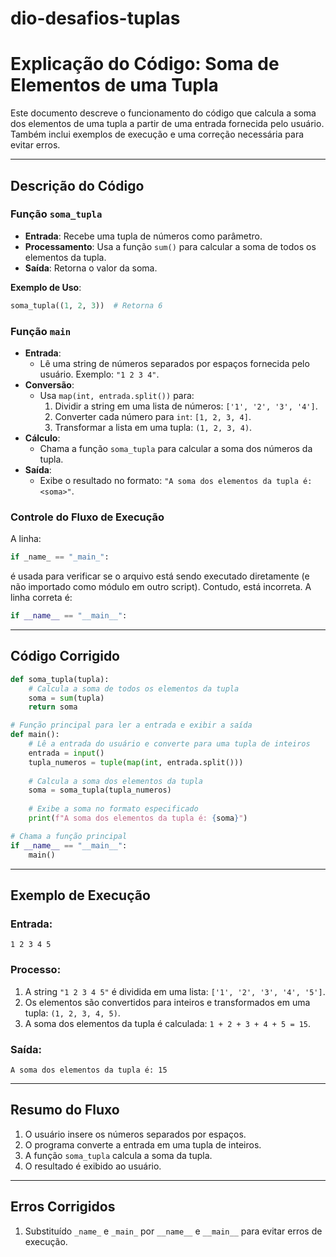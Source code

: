 # dio-desafios-tuplas

# Explicação do Código: Soma de Elementos de uma Tupla

Este documento descreve o funcionamento do código que calcula a soma dos elementos de uma tupla a partir de uma entrada fornecida pelo usuário. Também inclui exemplos de execução e uma correção necessária para evitar erros.

---

## **Descrição do Código**

### **Função `soma_tupla`**
- **Entrada**: Recebe uma tupla de números como parâmetro.
- **Processamento**: Usa a função `sum()` para calcular a soma de todos os elementos da tupla.
- **Saída**: Retorna o valor da soma.
  
**Exemplo de Uso**:
```python
soma_tupla((1, 2, 3))  # Retorna 6
```

### **Função `main`**
- **Entrada**:
  - Lê uma string de números separados por espaços fornecida pelo usuário.
    Exemplo: `"1 2 3 4"`.
- **Conversão**:
  - Usa `map(int, entrada.split())` para:
    1. Dividir a string em uma lista de números: `['1', '2', '3', '4']`.
    2. Converter cada número para `int`: `[1, 2, 3, 4]`.
    3. Transformar a lista em uma tupla: `(1, 2, 3, 4)`.
- **Cálculo**:
  - Chama a função `soma_tupla` para calcular a soma dos números da tupla.
- **Saída**:
  - Exibe o resultado no formato: `"A soma dos elementos da tupla é: <soma>"`.

### **Controle do Fluxo de Execução**
A linha:
```python
if _name_ == "_main_":
```
é usada para verificar se o arquivo está sendo executado diretamente (e não importado como módulo em outro script). Contudo, está incorreta. A linha correta é:
```python
if __name__ == "__main__":
```

---

## **Código Corrigido**

```python
def soma_tupla(tupla):
    # Calcula a soma de todos os elementos da tupla
    soma = sum(tupla)
    return soma

# Função principal para ler a entrada e exibir a saída
def main():
    # Lê a entrada do usuário e converte para uma tupla de inteiros
    entrada = input()
    tupla_numeros = tuple(map(int, entrada.split()))
    
    # Calcula a soma dos elementos da tupla
    soma = soma_tupla(tupla_numeros)
    
    # Exibe a soma no formato especificado
    print(f"A soma dos elementos da tupla é: {soma}")

# Chama a função principal
if __name__ == "__main__":
    main()
```

---

## **Exemplo de Execução**

### **Entrada**:
```
1 2 3 4 5
```

### **Processo**:
1. A string `"1 2 3 4 5"` é dividida em uma lista: `['1', '2', '3', '4', '5']`.
2. Os elementos são convertidos para inteiros e transformados em uma tupla: `(1, 2, 3, 4, 5)`.
3. A soma dos elementos da tupla é calculada: `1 + 2 + 3 + 4 + 5 = 15`.

### **Saída**:
```
A soma dos elementos da tupla é: 15
```

---

## **Resumo do Fluxo**
1. O usuário insere os números separados por espaços.
2. O programa converte a entrada em uma tupla de inteiros.
3. A função `soma_tupla` calcula a soma da tupla.
4. O resultado é exibido ao usuário.

---

## **Erros Corrigidos**
1. Substituído `_name_` e `_main_` por `__name__` e `__main__` para evitar erros de execução.

